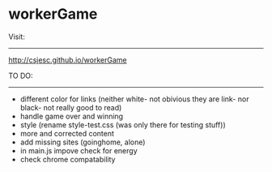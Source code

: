workerGame
==========

Visit:
______

http://csjesc.github.io/workerGame

TO DO:
______

- different color for links (neither white- not obivious they are link- nor black- not really good to read)
- handle game over and winning
- style (rename style-test.css (was only there for testing stuff))
- more and corrected content
- add missing sites (goinghome, alone)
- in main.js impove check for energy
- check chrome compatability
